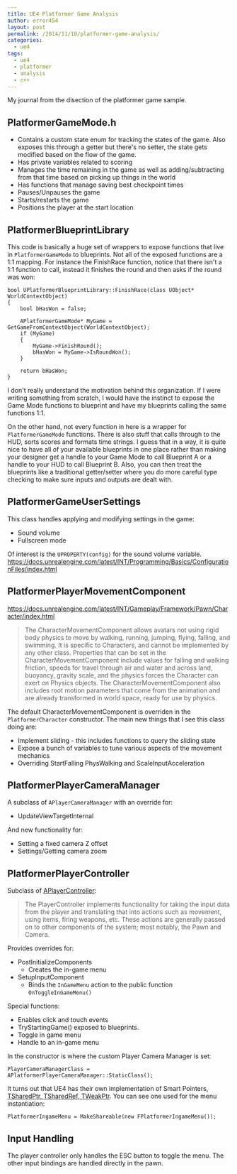 ```yaml
---
title: UE4 Platformer Game Analysis
author: error454
layout: post
permalink: /2014/11/10/platformer-game-analysis/
categories:
  - ue4
tags:
  - ue4
  - platformer
  - analysis
  - c++
---
```


My journal from the disection of the platformer game sample.

## PlatformerGameMode.h ##
* Contains a custom state enum for tracking the states of the game. Also exposes this through a getter but there's no setter, the state gets modified based on the flow of the game.
* Has private variables related to scoring
* Manages the time remaining in the game as well as adding/subtracting from that time based on picking up things in the world
* Has functions that manage saving best checkpoint times
* Pauses/Unpauses the game
* Starts/restarts the game
* Positions the player at the start location

## PlatformerBlueprintLibrary ##
This code is basically a huge set of wrappers to expose functions that live in `PlatformerGameMode` to blueprints. Not all of the exposed functions are a 1:1 mapping. For instance the FinishRace function, notice that there isn't a 1:1 function to call, instead it finishes the round and then asks if the round was won:

    bool UPlatformerBlueprintLibrary::FinishRace(class UObject* WorldContextObject)
    {
    	bool bHasWon = false;
    
    	APlatformerGameMode* MyGame = GetGameFromContextObject(WorldContextObject);
    	if (MyGame)
    	{
    		MyGame->FinishRound();
    		bHasWon = MyGame->IsRoundWon();
    	}
    
    	return bHasWon;
    }

I don't really understand the motivation behind this organization. If I were writing something from scratch, I would have the instinct to expose the Game Mode functions to blueprint and have my blueprints calling the same functions 1:1.

On the other hand, not every function in here is a wrapper for `PlatformerGameMode` functions. There is also stuff that calls through to the HUD, sorts scores and formats time strings. I guess that in a way, it is quite nice to have all of your available blueprints in one place rather than making your designer get a handle to your Game Mode to call Blueprint A or a handle to your HUD to call Blueprint B. Also, you can then treat the blueprints like a traditional getter/setter where you do more careful type checking to make sure inputs and outputs are dealt with.

## PlatformerGameUserSettings ##
This class handles applying and modifying settings in the game:
* Sound volume
* Fullscreen mode

Of interest is the `UPROPERTY(config)` for the sound volume variable. 
https://docs.unrealengine.com/latest/INT/Programming/Basics/ConfigurationFiles/index.html

## PlatformerPlayerMovementComponent ##
https://docs.unrealengine.com/latest/INT/Gameplay/Framework/Pawn/Character/index.html

> The CharacterMovementComponent allows avatars not using rigid body physics to move by walking, running, jumping, flying, falling, and swimming. It is specific to Characters, and cannot be implemented by any other class. Properties that can be set in the CharacterMovementComponent include values for falling and walking friction, speeds for travel through air and water and across land, buoyancy, gravity scale, and the physics forces the Character can exert on Physics objects. The CharacterMovementComponent also includes root motion parameters that come from the animation and are already transformed in world space, ready for use by physics.

The default CharacterMovementComponent is overriden in the `PlatformerCharacter` constructor. The main new things that I see this class doing are:

* Implement sliding - this includes functions to query the sliding state
* Expose a bunch of variables to tune various aspects of the movement mechanics
* Overriding StartFalling PhysWalking and ScaleInputAcceleration

## PlatformerPlayerCameraManager ##
A subclass of `APlayerCameraManager` with an override for:

* UpdateViewTargetInternal

And new functionality for:

* Setting a fixed camera Z offset
* Settings/Getting camera zoom

## PlatformerPlayerController ##
Subclass of [APlayerController](https://docs.unrealengine.com/latest/INT/Gameplay/Framework/Controller/index.html):
> The PlayerController implements functionality for taking the input data from the player and translating that into actions such as movement, using items, firing weapons, etc. These actions are generally passed on to other components of the system; most notably, the Pawn and Camera.

Provides overrides for:

* PostInitializeComponents
    * Creates the in-game menu
* SetupInputComponent
    * Binds the `InGameMenu` action to the public function `OnToggleInGameMenu()`

Special functions:

* Enables click and touch events
* TryStartingGame() exposed to blueprints.
* Toggle in game menu
* Handle to an in-game menu

In the constructor is where the custom Player Camera Manager is set:

`PlayerCameraManagerClass = APlatformerPlayerCameraManager::StaticClass();`

It turns out that UE4 has their own implementation of Smart Pointers, [TSharedPtr, TSharedRef, TWeakPtr](https://docs.unrealengine.com/latest/INT/Programming/UnrealArchitecture/SmartPointerLibrary/index.html). You can see one used for the menu instantiation:

    PlatformerIngameMenu = MakeShareable(new FPlatformerIngameMenu());

## Input Handling ##
The player controller only handles the ESC button to toggle the menu. The other input bindings are handled directly in the pawn.